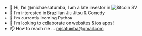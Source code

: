 - 👋 Hi, I’m @michaelsatumba, I am a late investor in  ![Bitcoin SV](https://img.shields.io/badge/Bitcoin%20SV-EAB300?style=for-the-badge&logo=Bitcoin%20SV&logoColor=white)
- 👀 I’m interested in Brazilian Jiu Jitsu & Comedy
- 🌱 I’m currently learning Python
- 💞️ I’m looking to collaborate on websites & ios apps!
- 📫 How to reach me ... mjsatumba@gmail.com


